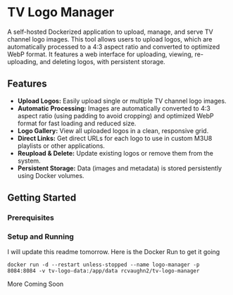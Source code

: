 # TV Logo Manager

A self-hosted Dockerized application to upload, manage, and serve TV channel logo images. This tool allows users to upload logos, which are automatically processed to a 4:3 aspect ratio and converted to optimized WebP format. It features a web interface for uploading, viewing, re-uploading, and deleting logos, with persistent storage.

## Features

* **Upload Logos:** Easily upload single or multiple TV channel logo images.
* **Automatic Processing:** Images are automatically converted to 4:3 aspect ratio (using padding to avoid cropping) and optimized WebP format for fast loading and reduced size.
* **Logo Gallery:** View all uploaded logos in a clean, responsive grid.
* **Direct Links:** Get direct URLs for each logo to use in custom M3U8 playlists or other applications.
* **Reupload & Delete:** Update existing logos or remove them from the system.
* **Persistent Storage:** Data (images and metadata) is stored persistently using Docker volumes.

## Getting Started

### Prerequisites


### Setup and Running

I will update this readme tomorrow. Here is the Docker Run to get it going

``` docker run -d --restart unless-stopped --name logo-manager -p 8084:8084 -v tv-logo-data:/app/data rcvaughn2/tv-logo-manager ```

More Coming Soon
